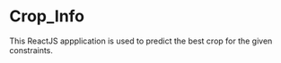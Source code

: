 # Crop_Info 

This ReactJS appplication is used to predict the best crop for the given constraints. 
